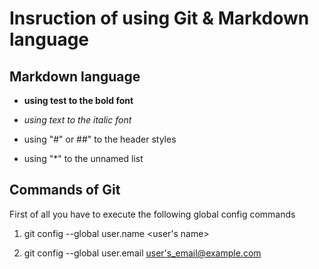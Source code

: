 # Insruction of using Git & Markdown language

## Markdown language

-   **using **test** to the bold font**

-   *using *text* to the italic font*

-   using "#" or ##" to the header styles

-   using "\*" to the unnamed list

## Commands of Git

First of all you have to execute the following global config commands

1. git config --global user.name <user's name>

2. git config --global user.email <user's_email@example.com>
